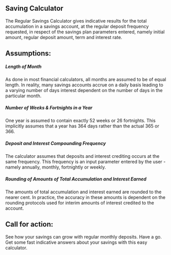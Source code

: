 <h2>Saving Calculator</h2>

<p>The Regular Savings Calculator gives indicative results for the total accumulation in a savings account, 
    at the regular deposit frequency requested, in respect of the savings plan parameters entered, 
    namely initial amount, regular deposit amount, term and interest rate.</p>

<h2>Assumptions:</h2>
<h5>Length of Month</h5>
<p>As done in most financial calculators, all months are assumed to be of equal length. 
    In reality, many savings accounts accrue on a daily basis leading to a varying number of days interest dependent on the number of days in the particular month.</p>

<h5>Number of Weeks & Fortnights in a Year</h5>
<p>One year is assumed to contain exactly 52 weeks or 26 fortnights. 
    This implicitly assumes that a year has 364 days rather than the actual 365 or 366.</p>

<h5>Deposit and Interest Compounding Frequency</h5>
<p>The calculator assumes that deposits and interest crediting occurs at the same frequency. 
    This frequency is an input parameter entered by the user - namely annually, monthly, fortnightly or weekly.</p>

<h5>Rounding of Amounts of Total Accumulation and Interest Earned</h5>
<p>The amounts of total accumulation and interest earned are rounded to the nearer cent. 
    In practice, the accuracy in these amounts is dependent on the rounding protocols used for interim amounts of interest credited to the account.</p>

<h2>Call for action:</h2>
<p>See how your savings can grow with regular monthly deposits.
Have a go. Get some fast indicative answers about your savings with this easy calculator.</p>